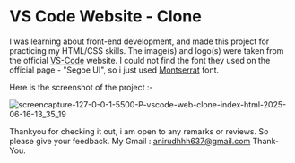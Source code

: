 # VS Code Website - Clone

I was learning about front-end development, and made this project for practicing my HTML/CSS skills.
The image(s) and logo(s) were taken from the official <a href="https://code.visualstudio.com/" target="_blank">VS-Code</a> website.
I could not find the font they used on the official page - "Segoe UI", so i just used <a href="https://fonts.google.com/specimen/Montserrat" target="_blank">Montserrat</a> font.

Here is the screenshot of the project :- <br>

![screencapture-127-0-0-1-5500-P-vscode-web-clone-index-html-2025-06-16-13_35_19](https://github.com/user-attachments/assets/eb472900-486d-4089-ba32-a150ebf82b8b)

Thankyou for checking it out, i am open to any remarks or reviews. So please give your feedback.
My Gmail : anirudhhh637@gmail.com
Thank-You.
